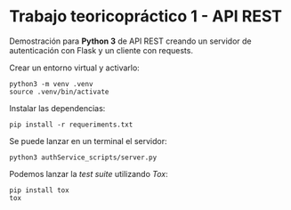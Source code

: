 # Trabajo teoricopráctico 1 - API REST

Demostración para **Python 3** de API REST creando un servidor de autenticación con Flask y un cliente con requests.

Crear un entorno virtual y activarlo:
```shell
python3 -m venv .venv
source .venv/bin/activate
```

Instalar las dependencias:
```shell
pip install -r requeriments.txt
```

Se puede lanzar en un terminal el servidor:
```shell
python3 authService_scripts/server.py
```

Podemos lanzar la *test suite* utilizando *Tox*:
```shell
pip install tox
tox
```
